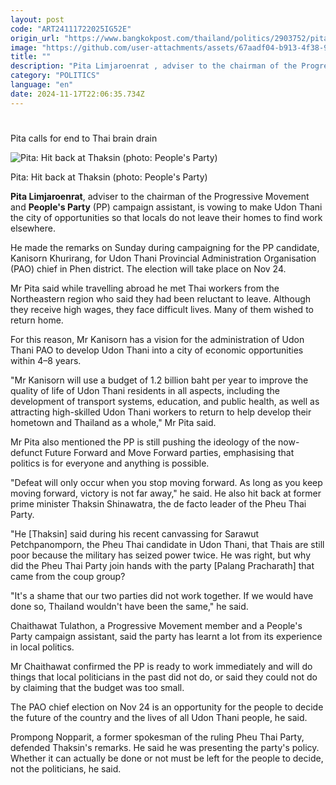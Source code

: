 ```yaml
---
layout: post
code: "ART24111722025IG52E"
origin_url: "https://www.bangkokpost.com/thailand/politics/2903752/pita-calls-for-end-to-thai-brain-drain"
image: "https://github.com/user-attachments/assets/67aadf04-b913-4f38-9481-81cab432f38c"
title: ""
description: "Pita Limjaroenrat , adviser to the chairman of the Progressive Movement and  People"
category: "POLITICS"
language: "en"
date: 2024-11-17T22:06:35.734Z
---
```


# 

Pita calls for end to Thai brain drain

![Pita: Hit back at Thaksin (photo: People's Party)](https://github.com/user-attachments/assets/c6763af8-8365-444d-a728-01dc53cb19aa)

Pita: Hit back at Thaksin (photo: People's Party)

**Pita Limjaroenrat**, adviser to the chairman of the Progressive Movement and **People's Party** (PP) campaign assistant, is vowing to make Udon Thani the city of opportunities so that locals do not leave their homes to find work elsewhere.

He made the remarks on Sunday during campaigning for the PP candidate, Kanisorn Khurirang, for Udon Thani Provincial Administration Organisation (PAO) chief in Phen district. The election will take place on Nov 24.

Mr Pita said while travelling abroad he met Thai workers from the Northeastern region who said they had been reluctant to leave. Although they receive high wages, they face difficult lives. Many of them wished to return home.

For this reason, Mr Kanisorn has a vision for the administration of Udon Thani PAO to develop Udon Thani into a city of economic opportunities within 4–8 years.

"Mr Kanisorn will use a budget of 1.2 billion baht per year to improve the quality of life of Udon Thani residents in all aspects, including the development of transport systems, education, and public health, as well as attracting high-skilled Udon Thani workers to return to help develop their hometown and Thailand as a whole," Mr Pita said.

Mr Pita also mentioned the PP is still pushing the ideology of the now-defunct Future Forward and Move Forward parties, emphasising that politics is for everyone and anything is possible.

"Defeat will only occur when you stop moving forward. As long as you keep moving forward, victory is not far away," he said. He also hit back at former prime minister Thaksin Shinawatra, the de facto leader of the Pheu Thai Party.

"He \[Thaksin\] said during his recent canvassing for Sarawut Petchpanomporn, the Pheu Thai candidate in Udon Thani, that Thais are still poor because the military has seized power twice. He was right, but why did the Pheu Thai Party join hands with the party \[Palang Pracharath\] that came from the coup group?

"It's a shame that our two parties did not work together. If we would have done so, Thailand wouldn't have been the same," he said.

Chaithawat Tulathon, a Progressive Movement member and a People's Party campaign assistant, said the party has learnt a lot from its experience in local politics.

Mr Chaithawat confirmed the PP is ready to work immediately and will do things that local politicians in the past did not do, or said they could not do by claiming that the budget was too small.

The PAO chief election on Nov 24 is an opportunity for the people to decide the future of the country and the lives of all Udon Thani people, he said.

Prompong Nopparit, a former spokesman of the ruling Pheu Thai Party, defended Thaksin's remarks. He said he was presenting the party's policy. Whether it can actually be done or not must be left for the people to decide, not the politicians, he said.